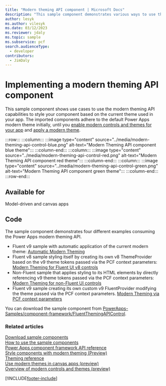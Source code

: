 ```yaml
---
title: "Modern theming API component | Microsoft Docs"
description: "This sample component demonstrates various ways to use the modern theming API capabilities to style your component."
author: lesyk
ms.author: vilesyk
ms.date: 03/12/2023
ms.reviewer: jdaly
ms.topic: sample
ms.subservice: pcf
search.audienceType:
  - developer
contributors:
  - JimDaly
---
```


# Implementing a modern theming API component

This sample component shows use cases to use the modern theming API capabilities to style your component based on the current theme used in your app. The imported components adhere to the default Power Apps modern theme initially, until you [enable modern controls and themes for your app](../../../powerapps/maker/canvas-apps/controls/modern-controls/overview-modern-controls.md#enable-modern-controls-and-themes-for-your-app) and [apply a modern theme](../../../maker/canvas-apps/controls/modern-controls/modern-theming#apply-modern-theme).

:::row:::
   :::column:::
      :::image type="content" source="../media/modern-theming-api-control-blue.png" alt-text="Modern Theming API component blue theme":::
   :::column-end:::
   :::column:::
      :::image type="content" source="../media/modern-theming-api-control-red.png" alt-text="Modern Theming API component red theme":::
   :::column-end:::
   :::column:::
      :::image type="content" source="../media/modern-theming-api-control-green.png" alt-text="Modern Theming API component green theme":::
   :::column-end:::
:::row-end:::

## Available for

Model-driven and canvas apps

## Code

The sample component demonstrates four different examples consuming the Power Apps modern theming API.

- Fluent v9 sample with automatic application of the current modern theme: [Automatic Modern Theming](../../component-framework/fluent-modern-theming.md#automatic-modern-theming)
- Fluent v8 sample styling itself by creating its own v8 ThemeProvider based on the v9 theme tokens passed via the PCF context parameters: [Modern Theming for Fluent UI v8 controls](../../component-framework/fluent-modern-theming.md#modern-theming-for-fluent-ui-v8-controls)
- Non-Fluent sample that applies styling to its HTML elements by directly referencing v9 theme tokens passed via the PCF context parameters: [Modern Theming for non-Fluent UI controls](../../component-framework/fluent-modern-theming.md#modern-theming-for-non-fluent-ui-controls)
- Fluent v9 sample creating its own custom v9 FluentProvider modifying the theme passed via the PCF context parameters. [Modern Theming via PCF context parameters](../../component-framework/fluent-modern-theming.md#modern-theming-via-pcf-context-parameters)

You can download the sample component from [PowerApps-Samples/component-framework/FluentThemingAPIControl](https://github.com/microsoft/PowerApps-Samples/tree/master/component-framework/FluentThemingAPIControl).

### Related articles

[Download sample components](https://github.com/microsoft/PowerApps-Samples/blob/master/component-framework/README.md)   
[How to use the sample components](../use-sample-components.md)   
[Power Apps component framework API reference](../reference/index.md)   
[Style components with modern theming (Preview)](../../component-framework/fluent-modern-theming.md)   
[Theming reference](../../../powerapps/developer/component-framework/reference/theming)   
[Use modern themes in canvas apps (preview)](../../../maker/canvas-apps/controls/modern-controls/modern-theming)   
[Overview of modern controls and themes (preview)](../../..//maker/canvas-apps/controls/modern-controls/overview-modern-controls)

[!INCLUDE[footer-include](../../../includes/footer-banner.md)]

